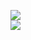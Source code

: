 [![](https://img.shields.io/badge/Made%20With-Github%20Spray-lightgrey.svg?style=for-the-badge&logo=github)](https://github.com/Annihil/github-spray#15540)  
[![](https://i.imgur.com/2DrTn0Z.gif)](https://github.com/Annihil/github-spray)